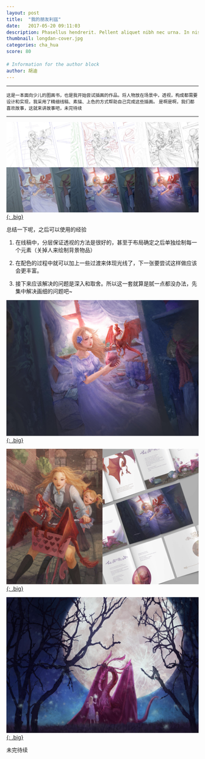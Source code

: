 ```yaml
---
layout: post
title:  "我的朋友利兹"
date:   2017-05-20 09:11:03
description: Phasellus hendrerit. Pellent aliquet nibh nec urna. In nis aliquet vel, dapibus id,mattis.
thumbnail: longdan-cover.jpg
categories: cha_hua
score: 80

# Information for the author block
author: 胡迪
---
```


- - -
<small>
这是一本面向少儿的图画书，也是我开始尝试插画的作品。将人物放在场景中，透视，构成都需要设计和实现，我采用了精细线稿、素描、上色的方式帮助自己完成这些插画。
</small>

<small>
是啊是啊，我们都喜欢故事，这就来讲故事吧，未完待续
</small>

_ _ _



<a href="/assets/img/fairytale/fairytale-main.jpg">![TEST](/assets/img/longdan/chatu.jpg){: .big}</a>

总结一下呢，之后可以使用的经验

1. 在线稿中，分层保证透视的方法是很好的，甚至于布局确定之后单独绘制每一个元素（关掉人来绘制背景物品）

2. 在配色的过程中就可以加上一些过渡来体现光线了，下一张要尝试这样做应该会更丰富。

3. 接下来应该解决的问题是深入和取舍。所以这一套就算是腻一点都没办法，先集中解决画细的问题吧~

<a href="/assets/img/fairytale/fairytale-main.jpg">![TEST](/assets/img/longdan/chatu7.jpg){: .big}</a>


<a href="/assets/img/fairytale/fairytale-main.jpg">![TEST](/assets/img/longdan/chatui.jpg){: .big}</a>

<a href="/assets/img/fairytale/fairytale-main.jpg">![TEST](/assets/img/longdan/chatuii.jpg){: .big}</a>

未完待续
